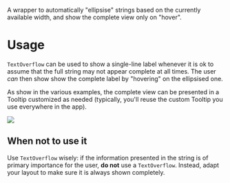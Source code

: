 A wrapper to automatically "ellipsise" strings based on the currently available width, and show the complete view only on "hover".

# Usage

`TextOverflow` can be used to show a single-line label whenever it is ok to assume that the full string may not appear complete at all times. The user *can* then show show the complete label by "hovering" on the ellipsised one.

As show in the various examples, the complete view can be presented in a Tooltip customized as needed (typically, you'll reuse the custom Tooltip you use everywhere in the app).

![](https://user-images.githubusercontent.com/2643520/37216812-0dc8d29c-23bc-11e8-8a42-e1002e7e4535.png)

## When not to use it

Use `TextOverflow` wisely: if the information presented in the string is of primary importance for the user, **do not** use a `TextOverflow`. Instead, adapt your layout to make sure it is always shown completely.
